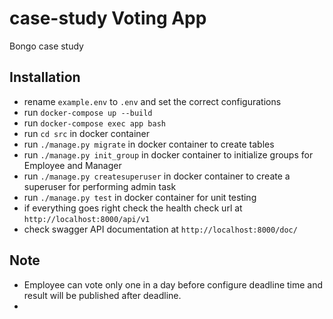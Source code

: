 # case-study Voting App
Bongo case study

## Installation

- rename `example.env` to `.env` and set the correct configurations
- run `docker-compose up --build`
- run `docker-compose exec app bash`
- run `cd src` in docker container
- run `./manage.py migrate` in docker container to create tables
- run `./manage.py init_group` in docker container to initialize groups for Employee and Manager
- run `./manage.py createsuperuser` in docker container to create a superuser for performing admin task
- run `./manage.py test` in docker container for unit testing
- if everything goes right check the health check url at `http://localhost:8000/api/v1`
- check swagger API documentation at `http://localhost:8000/doc/`

## Note
- Employee can vote only one in a day before configure deadline time and result will be published after deadline.
- 
